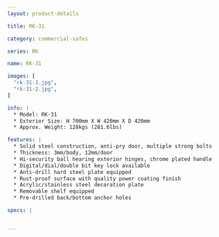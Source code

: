 ```yaml
---
layout: product-details

title: RK-31

category: commercial-safes

series: RK

name: RK-31

images: [
  "rk-31-1.jpg",
  "rk-31-2.jpg",
]

info: |
  * Model: RK-31
  * Exterior Size: H 700mm X W 420mm X D 420mm
  * Approx. Weight: 128kgs (281.6lbs)

features: |
  * Solid steel construction, anti-pry door, multiple strong bolts
  * Thickness: 3mm/body, 12mm/door
  * Hi-security ball hearing exterior hinges, chrome plated handle
  * Digital/dial/double bit key lock available
  * Anti-drill hard steel plate equipped
  * Rust-proof surface with quality power coating finish
  * Acrylic/stainless steel decoration plate
  * Removable shelf equipped
  * Pre-drilled back/bottom anchor holes

specs: |


---
```



